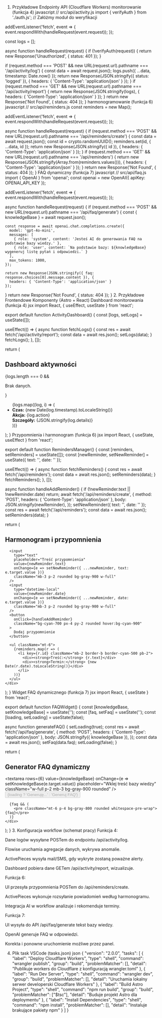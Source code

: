 1. Przykładowe Endpointy API (Cloudflare Workers)
monitorowanie (funkcja 4)
javascript
// src/api/activity.js
import { verifyAuth } from './auth.js'; // Załóżmy moduł do weryfikacji

addEventListener('fetch', event => {
  event.respondWith(handleRequest(event.request));
});

const logs = [];

async function handleRequest(request) {
  if (!verifyAuth(request)) {
    return new Response('Unauthorized', { status: 401 });
  }

  if (request.method === 'POST' && new URL(request.url).pathname === '/api/activity/log') {
    const data = await request.json();
    logs.push({ ...data, timestamp: Date.now() });
    return new Response(JSON.stringify({ status: 'logged' }), { headers: { 'Content-Type': 'application/json' } });
  }
  if (request.method === 'GET' && new URL(request.url).pathname === '/api/activity/report') {
    return new Response(JSON.stringify(logs), { headers: { 'Content-Type': 'application/json' } });
  }
  return new Response('Not Found', { status: 404 });
}
harmonogramowanie (funkcja 6)
javascript
// src/api/reminders.js
const reminders = new Map();

addEventListener('fetch', event => {
  event.respondWith(handleRequest(event.request));
});

async function handleRequest(request) {
  if (request.method === 'POST' && new URL(request.url).pathname === '/api/reminders/create') {
    const data = await request.json();
    const id = crypto.randomUUID();
    reminders.set(id, { ...data, id });
    return new Response(JSON.stringify({ id }), { headers: { 'Content-Type': 'application/json' } });
  }
  if (request.method === 'GET' && new URL(request.url).pathname === '/api/reminders') {
    return new Response(JSON.stringify(Array.from(reminders.values())), { headers: { 'Content-Type': 'application/json' } });
  }
  return new Response('Not Found', { status: 404 });
}
FAQ dynamiczny (funkcja 7)
javascript
// src/api/faq.js
import { OpenAI } from 'openai';
const openai = new OpenAI({ apiKey: OPENAI_API_KEY });

addEventListener('fetch', event => {
  event.respondWith(handleRequest(event.request));
});

async function handleRequest(request) {
  if (request.method === 'POST' && new URL(request.url).pathname === '/api/faq/generate') {
    const { knowledgeBase } = await request.json();

    const response = await openai.chat.completions.create({
      model: 'gpt-4o-mini',
      messages: [
        { role: 'system', content: 'Jesteś AI do generowania FAQ na podstawie bazy wiedzy.' },
        { role: 'user', content: `Na podstawie bazy: ${knowledgeBase} wygeneruj listę pytań i odpowiedzi.` }
      ],
      max_tokens: 1000,
    });

    return new Response(JSON.stringify({ faq: response.choices[0].message.content }), {
      headers: { 'Content-Type': 'application/json' }
    });
  }
  return new Response('Not Found', { status: 404 });
}
2. Przykładowe Frontendowe Komponenty (Astro + React)
Dashboard monitorowania (funkcja 4)
jsx
import React, { useEffect, useState } from 'react';

export default function ActivityDashboard() {
  const [logs, setLogs] = useState([]);

  useEffect(() => {
    async function fetchLogs() {
      const res = await fetch('/api/activity/report');
      const data = await res.json();
      setLogs(data);
    }
    fetchLogs();
  }, []);

  return (
    <div className="bg-black p-6 rounded-xl text-cyan-300 overflow-auto max-h-[600px]">
      <h2 className="font-bold text-2xl mb-4">Dashboard aktywności</h2>
      {logs.length === 0 && <p>Brak danych.</p>}
      <ul>
        {logs.map((log, i) => (
          <li key={i} className="mb-2 border-b border-cyan-500 pb-2">
            <div><strong>Czas:</strong> {new Date(log.timestamp).toLocaleString()}</div>
            <div><strong>Akcja:</strong> {log.action}</div>
            <div><strong>Szczegóły:</strong> {JSON.stringify(log.details)}</div>
          </li>
        ))}
      </ul>
    </div>
  );
}
Przypomnienia i harmonogram (funkcja 6)
jsx
import React, { useState, useEffect } from 'react';

export default function RemindersManager() {
  const [reminders, setReminders] = useState([]);
  const [newReminder, setNewReminder] = useState({ text: '', date: '' });

  useEffect(() => {
    async function fetchReminders() {
      const res = await fetch('/api/reminders');
      const data = await res.json();
      setReminders(data);
    }
    fetchReminders();
  }, []);

  async function handleAddReminder() {
    if (!newReminder.text || !newReminder.date) return;
    await fetch('/api/reminders/create', {
      method: 'POST',
      headers: { 'Content-Type': 'application/json' },
      body: JSON.stringify(newReminder),
    });
    setNewReminder({ text: '', date: '' });
    const res = await fetch('/api/reminders');
    const data = await res.json();
    setReminders(data);
  }

  return (
    <div className="bg-black p-6 rounded-xl text-cyan-300">
      <h2 className="font-bold text-2xl mb-4">Harmonogram i przypomnienia</h2>

      <input
        type="text"
        placeholder="Treść przypomnienia"
        value={newReminder.text}
        onChange={e => setNewReminder({ ...newReminder, text: e.target.value })}
        className="mb-3 p-2 rounded bg-gray-900 w-full"
      />
      <input
        type="datetime-local"
        value={newReminder.date}
        onChange={e => setNewReminder({ ...newReminder, date: e.target.value })}
        className="mb-3 p-2 rounded bg-gray-900 w-full"
      />
      <button
        onClick={handleAddReminder}
        className="bg-cyan-700 px-4 py-2 rounded hover:bg-cyan-900"
      >
        Dodaj przypomnienie
      </button>

      <ul className="mt-6">
        {reminders.map(r => (
          <li key={r.id} className="mb-2 border-b border-cyan-500 pb-2">
            <div><strong>Treść:</strong> {r.text}</div>
            <div><strong>Termin:</strong> {new Date(r.date).toLocaleString()}</div>
          </li>
        ))}
      </ul>
    </div>
  );
}
Widget FAQ dynamicznego (funkcja 7)
jsx
import React, { useState } from 'react';

export default function FAQWidget() {
  const [knowledgeBase, setKnowledgeBase] = useState('');
  const [faq, setFaq] = useState('');
  const [loading, setLoading] = useState(false);

  async function generateFAQ() {
    setLoading(true);
    const res = await fetch('/api/faq/generate', {
      method: 'POST',
      headers: { 'Content-Type': 'application/json' },
      body: JSON.stringify({ knowledgeBase }),
    });
    const data = await res.json();
    setFaq(data.faq);
    setLoading(false);
  }

  return (
    <div className="bg-black p-6 rounded-xl text-cyan-300">
      <h2 className="font-bold text-2xl mb-4">Generator FAQ dynamiczny</h2>
      <textarea
        rows={6}
        value={knowledgeBase}
        onChange={e => setKnowledgeBase(e.target.value)}
        placeholder="Wklej treść bazy wiedzy"
        className="w-full p-2 mb-3 bg-gray-900 rounded"
      />
      <button onClick={generateFAQ} disabled={loading} className="bg-cyan-700 px-4 py-2 rounded">
        {loading ? 'Generuję...' : 'Generuj FAQ'}
      </button>

      {faq && (
        <pre className="mt-6 p-4 bg-gray-800 rounded whitespace-pre-wrap">{faq}</pre>
      )}
    </div>
  );
}
3. Konfiguracja workflow (schemat pracy)
Funkcja 4:

Dane logów wysyłane POSTem do endpointu /api/activity/log.

Flowise uruchamia agregacje danych, wykrywa anomalie.

ActivePieces wysyła mail/SMS, gdy wykryte zostaną poważne alerty.

Dashboard pobiera dane GETem /api/activity/report, wizualizuje.

Funkcja 6:

UI przesyła przypomnienia POSTem do /api/reminders/create.

ActivePieces wykonuje rozsyłanie powiadomień według harmonogramu.

Integracja AI w workflow analizuje i rekomenduje terminy.

Funkcja 7:

UI wysyła do API /api/faq/generate tekst bazy wiedzy.

OpenAI generuje FAQ w odpowiedzi.

Korekta i ponowne uruchomienie możliwe przez panel.

4. Plik task VSCode (tasks.json)
json
{
  "version": "2.0.0",
  "tasks": [
    {
      "label": "Deploy Cloudflare Workers",
      "type": "shell",
      "command": "wrangler publish",
      "group": "build",
      "problemMatcher": [],
      "detail": "Publikuje workers do Cloudflare z konfiguracją wrangler.toml"
    },
    {
      "label": "Run Dev Server",
      "type": "shell",
      "command": "wrangler dev",
      "group": "build",
      "problemMatcher": [],
      "detail": "Uruchamia lokalny serwer developerski Cloudflare Workers"
    },
    {
      "label": "Build Astro Project",
      "type": "shell",
      "command": "npm run build",
      "group": "build",
      "problemMatcher": ["$tsc"],
      "detail": "Buduje projekt Astro dla deploymentu"
    },
    {
      "label": "Install Dependencies",
      "type": "shell",
      "command": "npm install",
      "problemMatcher": [],
      "detail": "Instaluje brakujące pakiety npm"
    }
  ]
}
